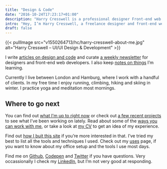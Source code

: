```yaml
---
title: "Design & Code"
date: "2016-10-24T17:23:17+01:00"
description: "Harry Cresswell is a professional designer Front-end web developer from London, England. Read technical articles and notes on design and code."
intro: "Hey, I’m Harry Cresswell, a freelance designer and front-end web developer from London, England."
draft: false
---
```


{{< pullImage src="v1550264713/hc/harry-cresswell-about-me.jpg" alt="Harry Cresswell – UI/UI Design & Development" >}}

I write [articles on design and code](/articles/) and curate [a weekly newsletter](/newsletter/) for designers and front-end web developers. I also keep [notes on things](/notes/) I’m learning.

Currently I live between London and Hamburg, where I work with a handful of clients. In my free time I enjoy running, climbing, hiking and skiing in winter. I practice yoga and meditation most mornings.

## Where to go next

You can find out [what I'm up to right now](/now/) or check out [a few recent projects](/projects/) to see what I’ve been working on lately. Read about some of the [ways you can work with me](/work-with-me/), or take a look at [my CV](pdf/harry-cresswell-cv-may-20.pdf) to get an idea of my experience.

Find out [how I buit this site](/build/) if you’re more interested in that. I’ve tried my best to list all the tools and techniques I used. Check out my [uses](/uses/) page, if you want to know about my office setup and the tools I use most days.

Find me on [Github](https://github.com/harrycresswell), [Codepen](https://codepen.io/harrycresswell) and [Twitter](https://twitter.com/harrycresswell) if you have questions. Very occassionally I check my [LinkedIn](https://uk.linkedin.com/in/harrycresswell), but I’m not very good at responding.
